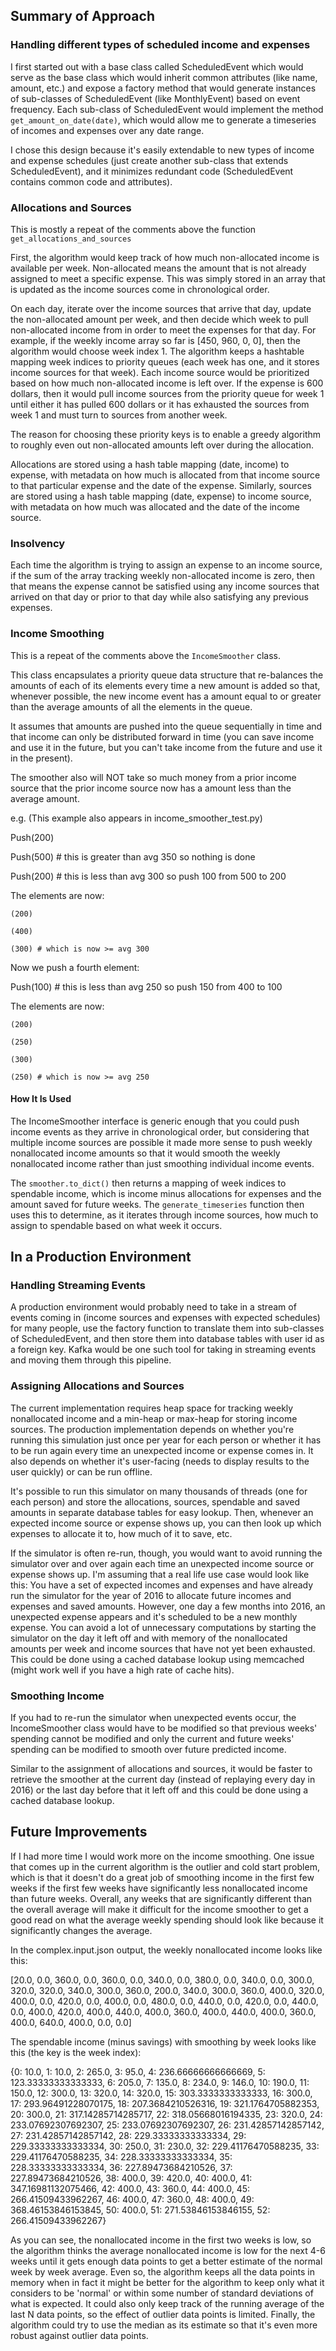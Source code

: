 ## Summary of Approach 

### Handling different types of scheduled income and expenses
I first started out with a base class called ScheduledEvent which would serve
as the base class which would inherit common attributes (like name, amount, etc.) and
expose a factory method that would generate instances of sub-classes of ScheduledEvent
(like MonthlyEvent) based on event frequency. Each sub-class of ScheduledEvent would
implement the method `get_amount_on_date(date)`, which would allow me to generate
a timeseries of incomes and expenses over any date range.

I chose this design because it's easily extendable to new types of income and
expense schedules (just create another sub-class that extends ScheduledEvent), and
it minimizes redundant code (ScheduledEvent contains common code and attributes).

### Allocations and Sources
This is mostly a repeat of the comments above the function `get_allocations_and_sources`

First, the algorithm would keep track of how much non-allocated income is available per
week. Non-allocated means the amount that is not already assigned to meet a specific
expense. This was simply stored in an array that is updated as the income sources
come in chronological order.

On each day, iterate over the income sources that arrive that day, update the
non-allocated amount per week, and then decide which week to pull non-allocated income
from in order to meet the expenses for that day. For example, if the weekly income
array so far is [450, 960, 0, 0], then the algorithm would choose week index 1.
The algorithm keeps a hashtable mapping week indices to priority queues (each week
has one, and it stores income sources for that week). Each income source would be
prioritized based on how much non-allocated income is left over. If the expense is
600 dollars, then it would pull income sources from the priority queue for week 1
until either it has pulled 600 dollars or it has exhausted the sources from week 1
and must turn to sources from another week.

The reason for choosing these priority keys is to enable a greedy algorithm to
roughly even out non-allocated amounts left over during the allocation.

Allocations are stored using a hash table mapping (date, income) to expense, with
metadata on how much is allocated from that income source to that particular expense
and the date of the expense. Similarly, sources are stored using a hash table mapping
(date, expense) to income source, with metadata on how much was allocated and the date
of the income source.

### Insolvency
Each time the algorithm is trying to assign an expense to an income source, if the
sum of the array tracking weekly non-allocated income is zero, then that means
the expense cannot be satisfied using any income sources that arrived on that day
or prior to that day while also satisfying any previous expenses.

### Income Smoothing
This is a repeat of the comments above the `IncomeSmoother` class.

This class encapsulates a priority queue data structure that re-balances the amounts
of each of its elements every time a new amount is added so that, whenever possible,
the new income event has a amount equal to or greater than the average amounts
of all the elements in the queue.

It assumes that amounts are pushed into the queue sequentially in time and that
income can only be distributed forward in time (you can save income and use it in the future,
but you can't take income from the future and use it in the present).

The smoother also will NOT take so much money from a prior income source that the prior income
source now has a amount less than the average amount.

e.g. (This example also appears in income_smoother_test.py)

Push(200)

Push(500) # this is greater than avg 350 so nothing is done

Push(200) # this is less than avg 300 so push 100 from 500 to 200

The elements are now:

    (200)

    (400)
    
    (300) # which is now >= avg 300

Now we push a fourth element:

Push(100) # this is less than avg 250 so push 150 from 400 to 100

The elements are now:

    (200)
    
    (250)

    (300)

    (250) # which is now >= avg 250

#### How It Is Used 
The IncomeSmoother interface is generic enough that you could push income events as they
arrive in chronological order, but considering that multiple income sources are possible
it made more sense to push weekly nonallocated income amounts so that it would smooth
the weekly nonallocated income rather than just smoothing individual income events.

The `smoother.to_dict()` then returns a mapping of week indices to spendable income,
which is income minus allocations for expenses and the amount saved for future weeks.
The `generate_timeseries` function then uses this to determine, as it iterates through
income sources, how much to assign to spendable based on what week it occurs.

## In a Production Environment

### Handling Streaming Events
A production environment would probably need to take in a stream of events coming in (income
sources and expenses with expected schedules) for many people, use the factory function to
translate them into sub-classes of ScheduledEvent, and then store them into database
tables with user id as a foreign key. Kafka would be one such tool for taking in streaming
events and moving them through this pipeline.

### Assigning Allocations and Sources
The current implementation requires heap space for tracking weekly nonallocated income and
a min-heap or max-heap for storing income sources. The production implementation depends
on whether you're running this simulation just once per year for each person or whether
it has to be run again every time an unexpected income or expense comes in. It also
depends on whether it's user-facing (needs to display results to the user quickly) or
can be run offline. 

It's possible to run this simulator on many thousands of threads (one for each person) and
store the allocations, sources, spendable and saved amounts in separate database tables for easy
lookup. Then, whenever an expected income source or expense shows up, you can then look up which
expenses to allocate it to, how much of it to save, etc.

If the simulator is often re-run, though, you would want to avoid running the simulator over
and over again each time an unexpected income source or expense shows up. I'm assuming that a real
life use case would look like this: You have a set of expected incomes and expenses and have already
run the simulator for the year of 2016 to allocate future incomes and expenses and saved amounts.
However, one day a few months into 2016, an unexpected expense appears and it's scheduled to be
a new monthly expense. You can avoid a lot of unnecessary computations by starting the simulator
on the day it left off and with memory of the nonallocated amounts per week and income sources
that have not yet been exhausted. This could be done using a cached database lookup using memcached
(might work well if you have a high rate of cache hits).

### Smoothing Income
If you had to re-run the simulator when unexpected events occur, the IncomeSmoother class would
have to be modified so that previous weeks' spending cannot be modified and only the current and
future weeks' spending can be modified to smooth over future predicted income.

Similar to the assignment of allocations and sources, it would be faster to retrieve the smoother
at the current day (instead of replaying every day in 2016) or the last day before that it left off
and this could be done using a cached database lookup.

## Future Improvements
If I had more time I would work more on the income smoothing. One issue that comes up in the current
algorithm is the outlier and cold start problem, which is that it doesn't do a great job of smoothing
income in the first few weeks if the first few weeks have significantly less nonallocated income than
future weeks. Overall, any weeks that are significantly different than the overall average will
make it difficult for the income smoother to get a good read on what the average weekly spending
should look like because it significantly changes the average.

In the complex.input.json output, the weekly nonallocated income looks like this: 

[20.0, 0.0, 360.0, 0.0, 360.0, 0.0, 340.0, 0.0, 380.0, 0.0, 340.0, 0.0, 300.0, 320.0, 320.0, 340.0,
300.0, 360.0, 200.0, 340.0, 300.0, 360.0, 400.0, 320.0, 400.0, 0.0, 420.0, 0.0, 400.0, 0.0, 480.0,
0.0, 440.0, 0.0, 420.0, 0.0, 440.0, 0.0, 400.0, 420.0, 400.0, 440.0, 400.0, 360.0, 400.0, 440.0,
400.0, 360.0, 400.0, 640.0, 400.0, 0.0, 0.0]

The spendable income (minus savings) with smoothing by week looks like this (the key is the week index):

{0: 10.0, 1: 10.0, 2: 265.0, 3: 95.0, 4: 236.66666666666669, 5: 123.33333333333333, 6: 205.0,
7: 135.0, 8: 234.0, 9: 146.0, 10: 190.0, 11: 150.0, 12: 300.0, 13: 320.0, 14: 320.0, 15: 303.3333333333333,
16: 300.0, 17: 293.96491228070175, 18: 207.3684210526316, 19: 321.1764705882353, 20: 300.0,
21: 317.14285714285717, 22: 318.05668016194335, 23: 320.0, 24: 233.07692307692307, 25: 233.07692307692307,
26: 231.42857142857142, 27: 231.42857142857142, 28: 229.33333333333334, 29: 229.33333333333334, 30: 250.0,
31: 230.0, 32: 229.41176470588235, 33: 229.41176470588235, 34: 228.33333333333334, 35: 228.33333333333334,
36: 227.89473684210526, 37: 227.89473684210526, 38: 400.0, 39: 420.0, 40: 400.0, 41: 347.16981132075466,
42: 400.0, 43: 360.0, 44: 400.0, 45: 266.41509433962267, 46: 400.0, 47: 360.0, 48: 400.0,
49: 368.46153846153845, 50: 400.0, 51: 271.53846153846155, 52: 266.41509433962267}

As you can see, the nonallocated income in the first two weeks is low, so the algorithm thinks
the average nonallocated income is low for the next 4-6 weeks until it gets enough data points
to get a better estimate of the normal week by week average. Even so, the algorithm keeps all
the data points in memory when in fact it might be better for the algorithm to keep only what
it considers to be 'normal' or within some number of standard deviations of what is expected.
It could also only keep track of the running average of the last N data points, so the effect
of outlier data points is limited. Finally, the algorithm could try to use the median as its
estimate so that it's even more robust against outlier data points.

